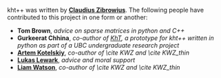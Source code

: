 
kht++ was written by __[Claudius Zibrowius](https://cbz20.raspberryip.com/)__.  The following people have contributed to this project in one form or another: 

* __Tom Brown__, _advice on sparse matrices in python and C++_
* __Gurkeerat Chhina__, _co-author of [KhT](https://github.com/spinachstealer/KhT"), a prototype for kht++ written in python as part of a UBC undergraduate research project_
* __[Artem Kotelskiy](https://artofkot.github.io/)__, <i>co-author of \cite KWZ and \cite KWZ_thin </i>
* __[Lukas Lewark](http://lewark.de/lukas/)__, _advice and moral support_
* __[Liam Watson](https://www.math.ubc.ca/~liam/)__, <i>co-author of \cite KWZ and \cite KWZ_thin </i>
